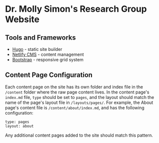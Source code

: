 # Dr. Molly Simon's Research Group Website
## Tools and Frameworks
* [Hugo](https://gohugo.io/) - static site builder
* [Netlify CMS](https://www.netlifycms.org/) - content management
* [Bootstrap](https://getbootstrap.com/) - responsive grid system

## Content Page Configuration
Each content page on the site has its own folder and index file in the `/content` folder where the raw page content lives. In the content page's `index.md` file, `type` should be set to `pages`, and the layout should match the name of the page's layout file in `/layouts/pages/`. For example, the About page's content file is `/content/about/index.md`, and has the following configuration:
```
type: pages
layout: about
```
Any additional content pages added to the site should match this pattern.
